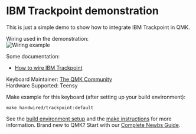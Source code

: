 # IBM Trackpoint demonstration

This is just a simple demo to show how to integrate IBM Trackpoint in QMK.

Wiring used in the demonstration:  
![Wiring example](https://i.imgur.com/8ghG2U8.png)

Some documentation:

- [How to wire IBM Trackpoint](https://github.com/alonswartz/trackpoint)

Keyboard Maintainer: [The QMK Community](https://github.com/qmk)  
Hardware Supported: Teensy  

Make example for this keyboard (after setting up your build environment):

    make handwired/trackpoint:default

See the [build environment setup](https://docs.qmk.fm/#/getting_started_build_tools) and the [make instructions](https://docs.qmk.fm/#/getting_started_make_guide) for more information. Brand new to QMK? Start with our [Complete Newbs Guide](https://docs.qmk.fm/#/newbs).
